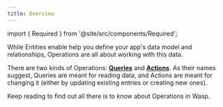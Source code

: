 ```yaml
---
title: Overview
---
```


import { Required } from '@site/src/components/Required';

While Entities enable help you define your app's data model and relationships, Operations are all about working with this data.

There are two kinds of Operations: [**Queries**](/docs/database/operations/queries.md) and [**Actions**](/docs/database/operations/actions.md). As their names suggest,
Queries are meant for reading data, and Actions are meant for changing it (either by updating existing entries or creating new ones).

Keep reading to find out all there is to know about Operations in Wasp.
